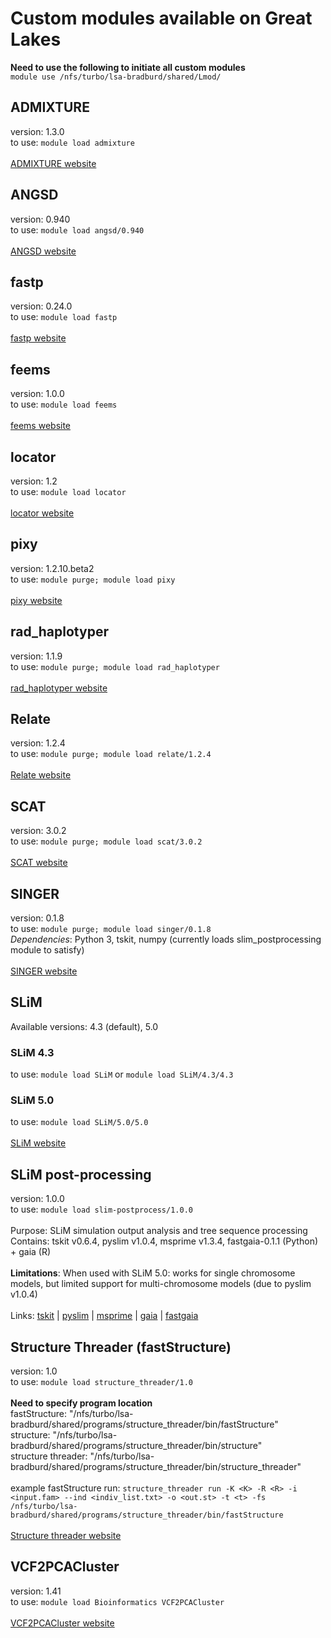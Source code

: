 # Custom modules available on Great Lakes

**Need to use the following to initiate all custom modules**<br>
`module use /nfs/turbo/lsa-bradburd/shared/Lmod/` 

## ADMIXTURE
version: 1.3.0<br>
to use: `module load admixture`<br>
<br>
[ADMIXTURE website](https://dalexander.github.io/admixture/index.html)<br>

## ANGSD
version: 0.940<br>
to use: `module load angsd/0.940`<br>
<br>
[ANGSD website](https://www.popgen.dk/angsd/index.php/ANGSD)<br>

## fastp
version: 0.24.0<br>
to use: `module load fastp`<br>
<br>
[fastp website](https://github.com/OpenGene/fastp)<br>

## feems
version: 1.0.0<br>
to use: `module load feems`<br>
<br>
[feems website](https://github.com/NovembreLab/feems)<br>

## locator
version: 1.2<br>
to use: `module load locator`<br>
<br>
[locator website](https://github.com/kr-colab/locator)<br>

## pixy
version: 1.2.10.beta2<br>
to use: `module purge; module load pixy`<br>
<br>
[pixy website](https://pixy.readthedocs.io/en/latest/index.html)<br>

## rad_haplotyper
version: 1.1.9<br>
to use: `module purge; module load rad_haplotyper`<br>
<br>
[rad_haplotyper website](https://github.com/chollenbeck/rad_haplotyper)<br>

## Relate
version: 1.2.4<br>
to use: `module purge; module load relate/1.2.4`<br>
<br>
[Relate website](https://myersgroup.github.io/relate/)<br>

## SCAT
version: 3.0.2<br>
to use: `module purge; module load scat/3.0.2`<br>
<br>
[SCAT website](https://github.com/stephens999/scat)<br>

## SINGER
version: 0.1.8<br>
to use: `module purge; module load singer/0.1.8`<br>
*Dependencies*: Python 3, tskit, numpy (currently loads slim_postprocessing module to satisfy)<br>
<br>
[SINGER website](https://github.com/popgenmethods/SINGER)<br>

## SLiM
Available versions: 4.3 (default), 5.0<br>
### SLiM 4.3
to use: `module load SLiM` or `module load SLiM/4.3/4.3`<br>
### SLiM 5.0
to use: `module load SLiM/5.0/5.0`<br>
<br>
[SLiM website](https://messerlab.org/slim/)<br>

## SLiM post-processing
version: 1.0.0<br>
to use: `module load slim-postprocess/1.0.0`<br>
<br>
Purpose: SLiM simulation output analysis and tree sequence processing<br>
Contains: tskit v0.6.4, pyslim v1.0.4, msprime v1.3.4, fastgaia-0.1.1 (Python) + gaia (R)<br>
<br>
**Limitations**: When used with SLiM 5.0: works for single chromosome models, but limited support for multi-chromosome models (due to pyslim v1.0.4)<br>
<br>
Links: [tskit](https://tskit.dev/) | [pyslim](https://pyslim.readthedocs.io/) | [msprime](https://msprime.readthedocs.io/) | [gaia](https://github.com/blueraleigh/gaia) | [fastgaia](https://github.com/chris-a-talbot/fastgaia)<br>

## Structure Threader (fastStructure)
version: 1.0<br>
to use: `module load structure_threader/1.0`<br>
<br>
**Need to specify program location**<br>
fastStructure: "/nfs/turbo/lsa-bradburd/shared/programs/structure_threader/bin/fastStructure"<br>
structure: "/nfs/turbo/lsa-bradburd/shared/programs/structure_threader/bin/structure"<br>
structure threader: "/nfs/turbo/lsa-bradburd/shared/programs/structure_threader/bin/structure_threader"<br>
<br>
example fastStructure run: `structure_threader run -K <K> -R <R> -i <input.fam> --ind <indiv_list.txt> -o <out.st> -t <t> -fs /nfs/turbo/lsa-bradburd/shared/programs/structure_threader/bin/fastStructure`<br>
<br>
[Structure threader website](https://structure-threader.readthedocs.io/en/latest/usage/)<br>

## VCF2PCACluster
version: 1.41<br>
to use: `module load Bioinformatics VCF2PCACluster`<br>
<br>
[VCF2PCACluster website](https://github.com/hewm2008/VCF2PCACluster)<br>